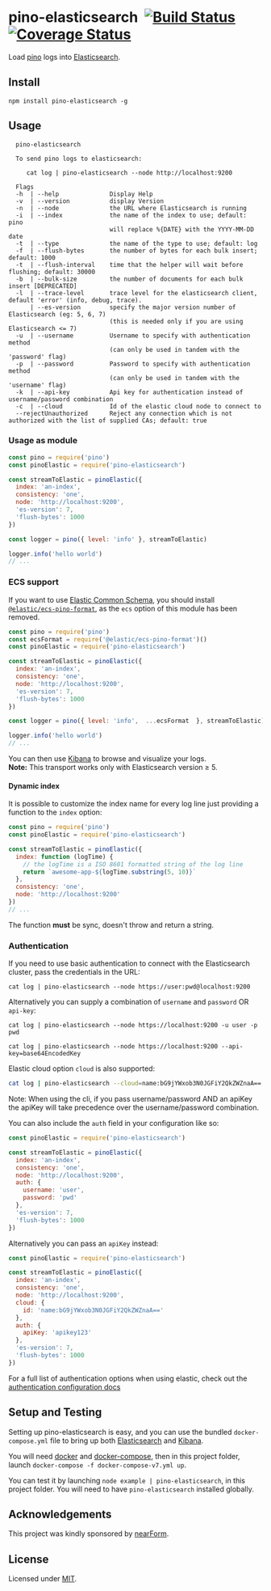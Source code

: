 # pino-elasticsearch&nbsp;&nbsp;[![Build Status](https://github.com/pinojs/pino-elasticsearch/workflows/CI/badge.svg)](https://github.com/pinojs/pino-elasticsearch/actions)&nbsp;[![Coverage Status](https://coveralls.io/repos/github/pinojs/pino-elasticsearch/badge.svg?branch=master)](https://coveralls.io/github/pinojs/pino-elasticsearch?branch=master)

Load [pino](https://github.com/pinojs/pino) logs into
[Elasticsearch](https://www.elastic.co/products/elasticsearch).

## Install

```
npm install pino-elasticsearch -g
```

## Usage

```
  pino-elasticsearch

  To send pino logs to elasticsearch:

     cat log | pino-elasticsearch --node http://localhost:9200

  Flags
  -h  | --help              Display Help
  -v  | --version           display Version
  -n  | --node              the URL where Elasticsearch is running
  -i  | --index             the name of the index to use; default: pino
                            will replace %{DATE} with the YYYY-MM-DD date
  -t  | --type              the name of the type to use; default: log
  -f  | --flush-bytes       the number of bytes for each bulk insert; default: 1000
  -t  | --flush-interval    time that the helper will wait before flushing; default: 30000
  -b  | --bulk-size         the number of documents for each bulk insert [DEPRECATED]
  -l  | --trace-level       trace level for the elasticsearch client, default 'error' (info, debug, trace).
      | --es-version        specify the major version number of Elasticsearch (eg: 5, 6, 7)
                            (this is needed only if you are using Elasticsearch <= 7)
  -u  | --username          Username to specify with authentication method
                            (can only be used in tandem with the 'password' flag)
  -p  | --password          Password to specify with authentication method
                            (can only be used in tandem with the 'username' flag)
  -k  | --api-key           Api key for authentication instead of username/password combination
  -c  | --cloud             Id of the elastic cloud node to connect to
  --rejectUnauthorized      Reject any connection which is not authorized with the list of supplied CAs; default: true

```

### Usage as module

```js
const pino = require('pino')
const pinoElastic = require('pino-elasticsearch')

const streamToElastic = pinoElastic({
  index: 'an-index',
  consistency: 'one',
  node: 'http://localhost:9200',
  'es-version': 7,
  'flush-bytes': 1000
})

const logger = pino({ level: 'info' }, streamToElastic)

logger.info('hello world')
// ...
```

### ECS support

If you want to use [Elastic Common Schema](https://www.elastic.co/guide/en/ecs/current/index.html), you should install [`@elastic/ecs-pino-format`](https://github.com/elastic/ecs-logging-js/tree/master/loggers/pino), as the `ecs` option of this module has been removed.

```js
const pino = require('pino')
const ecsFormat = require('@elastic/ecs-pino-format')()
const pinoElastic = require('pino-elasticsearch')

const streamToElastic = pinoElastic({
  index: 'an-index',
  consistency: 'one',
  node: 'http://localhost:9200',
  'es-version': 7,
  'flush-bytes': 1000
})

const logger = pino({ level: 'info',  ...ecsFormat  }, streamToElastic)

logger.info('hello world')
// ...
```

You can then use [Kibana](https://www.elastic.co/products/kibana) to
browse and visualize your logs.  
**Note:** This transport works only with Elasticsearch version ≥ 5.

#### Dynamic index

It is possible to customize the index name for every log line just providing a function to the `index` option:

```js
const pino = require('pino')
const pinoElastic = require('pino-elasticsearch')

const streamToElastic = pinoElastic({
  index: function (logTime) {
    // the logTime is a ISO 8601 formatted string of the log line
    return `awesome-app-${logTime.substring(5, 10)}`
  },
  consistency: 'one',
  node: 'http://localhost:9200'
})
// ...
```

The function **must** be sync, doesn't throw and return a string.

### Authentication
If you need to use basic authentication to connect with the Elasticsearch cluster, pass the credentials in the URL:
```
cat log | pino-elasticsearch --node https://user:pwd@localhost:9200
```

Alternatively you can supply a combination of `username` and `password` OR `api-key`:
```
cat log | pino-elasticsearch --node https://localhost:9200 -u user -p pwd
```
```
cat log | pino-elasticsearch --node https://localhost:9200 --api-key=base64EncodedKey
```

Elastic cloud option `cloud` is also supported:
```sh
cat log | pino-elasticsearch --cloud=name:bG9jYWxob3N0JGFiY2QkZWZnaA== --api-key=base64EncodedKey
```

Note: When using the cli, if you pass username/password AND an apiKey the apiKey will take precedence over the username/password combination.

You can also include the `auth` field in your configuration like so:
```js
const pinoElastic = require('pino-elasticsearch')

const streamToElastic = pinoElastic({
  index: 'an-index',
  consistency: 'one',
  node: 'http://localhost:9200',
  auth: {
    username: 'user',
    password: 'pwd'
  },
  'es-version': 7,
  'flush-bytes': 1000
})
```

Alternatively you can pass an `apiKey` instead:
```js
const pinoElastic = require('pino-elasticsearch')

const streamToElastic = pinoElastic({
  index: 'an-index',
  consistency: 'one',
  node: 'http://localhost:9200',
  cloud: {
    id: 'name:bG9jYWxob3N0JGFiY2QkZWZnaA=='
  },
  auth: {
    apiKey: 'apikey123'
  },
  'es-version': 7,
  'flush-bytes': 1000
})
```

For a full list of authentication options when using elastic, check out the [authentication configuration docs](https://www.elastic.co/guide/en/elasticsearch/client/javascript-api/current/auth-reference.html)

## Setup and Testing

Setting up pino-elasticsearch is easy, and you can use the bundled
`docker-compose.yml` file to bring up both
[Elasticsearch](https://www.elastic.co/products/elasticsearch) and
[Kibana](https://www.elastic.co/products/kibana).

You will need [docker](https://www.docker.com/) and
[docker-compose](https://docs.docker.com/compose/), then in this project
folder, launch `docker-compose -f docker-compose-v7.yml up`.

You can test it by launching `node example | pino-elasticsearch`, in
this project folder. You will need to have `pino-elasticsearch`
installed globally.

## Acknowledgements

This project was kindly sponsored by [nearForm](http://nearform.com).

## License

Licensed under [MIT](./LICENSE).
